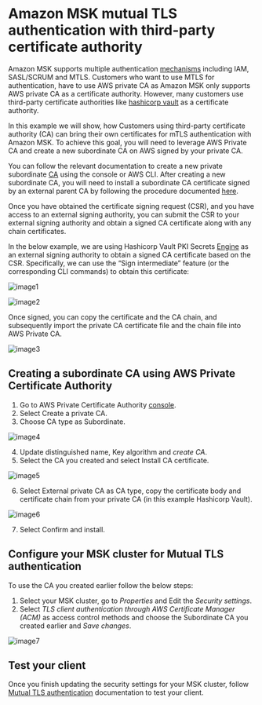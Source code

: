 # Amazon MSK mutual TLS authentication with third-party certificate authority

Amazon MSK supports multiple authentication [mechanisms](https://docs.aws.amazon.com/msk/latest/developerguide/kafka_apis_iam.html) including IAM, SASL/SCRUM and MTLS. Customers who want to use MTLS for authentication, have to use AWS private CA as Amazon MSK only supports AWS private CA as a certificate authority. However, many customers use third-party certificate authorities like [hashicorp vault](https://www.hashicorp.com/products/vault) as a certificate authority.

In this example we will show, how Customers using third-party certificate authority (CA) can bring their own certificates for mTLS authentication with Amazon MSK. To achieve this goal, you will need to leverage AWS Private CA and create a new subordinate CA on AWS signed by your private CA.

You can follow the relevant documentation to create a new private subordinate [CA](https://docs.aws.amazon.com/privateca/latest/userguide/create-CA.html) using the console or AWS CLI. After creating a new subordinate CA, you will need to install a subordinate CA certificate signed by an external parent CA by following the procedure documented [here](https://docs.aws.amazon.com/privateca/latest/userguide/PcaExternalRoot.html).

Once you have obtained the certificate signing request (CSR), and you have access to an external signing authority, you can submit the CSR to your external signing authority and obtain a signed CA certificate along with any chain certificates. 

In the below example, we are using Hashicorp Vault PKI Secrets [Engine](https://developer.hashicorp.com/vault/docs/secrets/pki) as an external signing authority to obtain a signed CA certificate based on the CSR.
Specifically, we can use the “Sign intermediate” feature (or the corresponding CLI commands) to obtain this certificate:

![image1](images/image1.png)

![image2](images/image2.png)

Once signed, you can copy the certificate and the CA chain, and subsequently import the private CA certificate file and the chain file into AWS Private CA. 

![image3](images/image3.png)


## Creating a subordinate CA using AWS Private Certificate Authority
1. Go to AWS Private Certificate Authority [console](https://us-east-1.console.aws.amazon.com/acm-pca).
2. Select Create a private CA.
3. Choose CA type as Subordinate.

![image4](images/image4.png)

4. Update distinguished name, Key algorithm and *create CA*.
5. Select the CA you created and select Install CA certificate.

![image5](images/image5.png)

6. Select External private CA as CA type, copy the certificate body and certificate chain from your private CA (in this example Hashicorp Vault).

![image6](images/image6.png)

7. Select Confirm and install.


## Configure your MSK cluster for Mutual TLS authentication
To use the CA you created earlier follow the below steps:
1. Select your MSK cluster, go to *Properties* and Edit the *Security settings*.
2. Select *TLS client authentication through AWS Certificate Manager (ACM)* as access control methods and choose the Subordinate CA you created earlier and *Save changes*.

![image7](images/image7.png)


## Test your client
Once you finish updating the security settings for your MSK cluster, follow [Mutual TLS authentication](https://docs.aws.amazon.com/msk/latest/developerguide/msk-authentication.html#msk-authentication-client) documentation to test your client.


